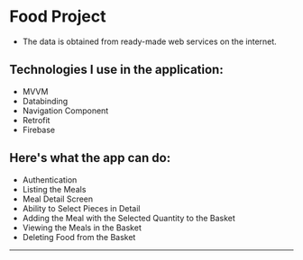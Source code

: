 # Food Project


* The data is obtained from ready-made web services on the internet.

## Technologies I use in the application:

* MVVM
* Databinding
* Navigation Component
* Retrofit
* Firebase

## Here's what the app can do:

* Authentication
* Listing the Meals
* Meal Detail Screen
* Ability to Select Pieces in Detail
* Adding the Meal with the Selected Quantity to the Basket
* Viewing the Meals in the Basket
* Deleting Food from the Basket

***



